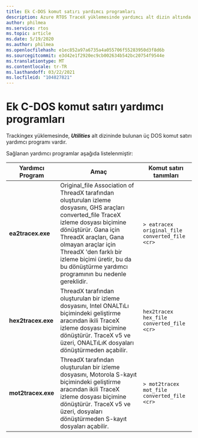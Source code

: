 ```yaml
---
title: Ek C-DOS komut satırı yardımcı programları
description: Azure RTOS TraceX yüklemesinde yardımcı alt dizin altında bulunan üç DOS komut satırı yardımcı programı vardır.
author: philmea
ms.service: rtos
ms.topic: article
ms.date: 5/19/2020
ms.author: philmea
ms.openlocfilehash: e1ec852a97a6735a4a055706f55283950d3f8d6b
ms.sourcegitcommit: e3d42e1f2920ec9cb002634b542bc20754f9544e
ms.translationtype: MT
ms.contentlocale: tr-TR
ms.lasthandoff: 03/22/2021
ms.locfileid: "104827821"
---
```

# <a name="appendix-c---dos-command-line-utilities"></a>Ek C-DOS komut satırı yardımcı programları

Trackingex yüklemesinde, ***Utilities*** alt dizininde bulunan üç DOS komut satırı yardımcı programı vardır.

Sağlanan yardımcı programlar aşağıda listelenmiştir:

| **Yardımcı Program**                              | **Amaç**                               | **Komut satırı tanımları** |
| -------------------------------- | ----------------------------------------- | ---------------------------- |
| **ea2tracex.exe**                | Original_file Association of ThreadX tarafından oluşturulan izleme dosyasını, GHS araçları converted_file TraceX izleme dosyası biçimine dönüştürür. Gana için ThreadX araçları, Gana olmayan araçlar için ThreadX 'den farklı bir izleme biçimi üretir, bu da bu dönüştürme yardımcı programının bu nedenle gereklidir. | ``` > eatracex original_file converted_file <cr> ``` | 
**hex2tracex.exe** | ThreadX tarafından oluşturulan bir izleme dosyasını, Intel ONALTıLı biçimindeki geliştirme aracından ikili TraceX izleme dosyası biçimine dönüştürür. TraceX v5 ve üzeri, ONALTıLıK dosyaları dönüştürmeden açabilir. | ``` hex2tracex hex_file converted_file <cr> ``` | 
**mot2tracex.exe** | ThreadX tarafından oluşturulan bir izleme dosyasını, Motorola S-kayıt biçimindeki geliştirme aracından ikili TraceX izleme dosyası biçimine dönüştürür. TraceX v5 ve üzeri, dosyaları dönüştürmeden S-kayıt dosyaları açabilir. | ``` > mot2tracex mot_file converted_file <cr> ```|